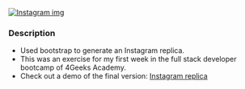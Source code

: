 [![Instagram img](https://images.unsplash.com/photo-1519423791119-fef2800aaef7?ixid=MnwxMjA3fDB8MHxwaG90by1wYWdlfHx8fGVufDB8fHx8&ixlib=rb-1.2.1&auto=format&fit=crop&w=1031&q=80 "Instagram img")](https://images.unsplash.com/photo-1519423791119-fef2800aaef7?ixid=MnwxMjA3fDB8MHxwaG90by1wYWdlfHx8fGVufDB8fHx8&ixlib=rb-1.2.1&auto=format&fit=crop&w=1031&q=80 "Instagram img")
### Description

- Used bootstrap to generate an Instagram replica. 
- This was an exercise for my first week in the full stack developer bootcamp of 4Geeks Academy. 
- Check out a demo of the final version: [Instagram replica](https://www.awesomescreenshot.com/video/5797025?key=18b072791ded3774d66ca1d9eecaa815 "Demo")
